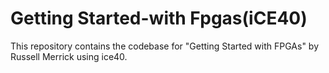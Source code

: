 # Getting Started-with Fpgas(iCE40)
This repository contains the codebase for "Getting Started with FPGAs" by Russell Merrick using ice40. 